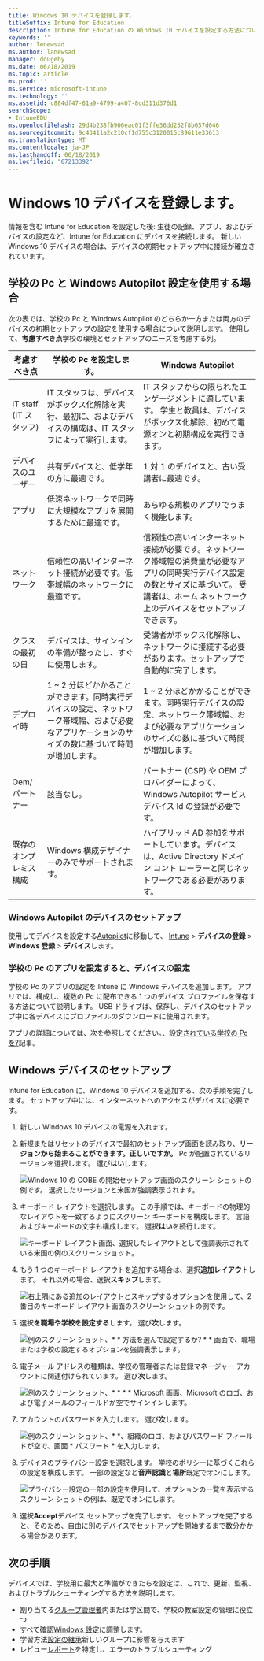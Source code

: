 ```yaml
---
title: Windows 10 デバイスを登録します。
titleSuffix: Intune for Education
description: Intune for Education の Windows 10 デバイスを設定する方法について説明します。
keywords: ''
author: lenewsad
ms.author: lanewsad
manager: dougeby
ms.date: 06/18/2019
ms.topic: article
ms.prod: ''
ms.service: microsoft-intune
ms.technology: ''
ms.assetid: c884df47-61a9-4799-a407-8cd311d376d1
searchScope:
- IntuneEDU
ms.openlocfilehash: 29d4b238fb906eac01f3ffe36dd252f8b657d046
ms.sourcegitcommit: 9c43411a2c210cf1d755c3120015c89611e33613
ms.translationtype: MT
ms.contentlocale: ja-JP
ms.lasthandoff: 06/18/2019
ms.locfileid: "67213392"
---
```

# <a name="enroll-windows-10-devices"></a>Windows 10 デバイスを登録します。

情報を含む Intune for Education を設定した後: 生徒の記録、アプリ、およびデバイスの設定など、Intune for Education にデバイスを接続します。 新しい Windows 10 デバイスの場合は、デバイスの初期セットアップ中に接続が確立されています。   

## <a name="when-to-use-set-up-school-pcs-vs-windows-autopilot"></a>学校の Pc と Windows Autopilot 設定を使用する場合  
次の表では、学校の Pc と Windows Autopilot のどちらか一方または両方のデバイスの初期セットアップの設定を使用する場合について説明します。 使用して、**考慮すべき点**学校の環境とセットアップのニーズを考慮する列。  

|考慮すべき点| 学校の Pc を設定します。 |Windows Autopilot  |
|---------|---------|---------|  
|IT staff (IT スタッフ) | IT スタッフは、デバイスがボックス化解除を実行、最初に、およびデバイスの構成は、IT スタッフによって実行します。|IT スタッフからの限られたエンゲージメントに適しています。 学生と教員は、デバイスがボックス化解除、初めて電源オンと初期構成を実行できます。|
|デバイスのユーザー|  共有デバイスと、低学年の方に最適です。|1 対 1 のデバイスと、古い受講者に最適です。|
|アプリ     | 低速ネットワークで同時に大規模なアプリを展開するために最適です。|あらゆる規模のアプリでうまく機能します。| 
|ネットワーク | 信頼性の高いインターネット接続が必要です。低帯域幅のネットワークに最適です。| 信頼性の高いインターネット接続が必要です。ネットワーク帯域幅の消費量が必要なアプリの同時実行デバイス設定の数とサイズに基づいて。 受講者は、ホーム ネットワーク上のデバイスをセットアップできます。|
|クラスの最初の日|デバイスは、サインインの準備が整ったし、すぐに使用します。| 受講者がボックス化解除し、ネットワークに接続する必要があります。セットアップで自動的に完了します。|
|デプロイ時|1 ~ 2 分ほどかかることができます。同時実行デバイスの設定、ネットワーク帯域幅、および必要なアプリケーションのサイズの数に基づいて時間が増加します。|1 ~ 2 分ほどかかることができます。同時実行デバイスの設定、ネットワーク帯域幅、および必要なアプリケーションのサイズの数に基づいて時間が増加します。|
|Oem/パートナー|該当なし。  |パートナー (CSP) や OEM プロバイダーによって、Windows Autopilot サービス デバイス Id の登録が必要です。 |
|既存のオンプレミス構成| Windows 構成デザイナーのみでサポートされます。 | ハイブリッド AD 参加をサポートしています。デバイスは、Active Directory ドメイン コント ローラーと同じネットワークである必要があります。|  
### <a name="setting-up-devices-with-windows-autopilot"></a>Windows Autopilot のデバイスのセットアップ
 使用してデバイスを設定する[Autopilot](https://docs.microsoft.com/windows/deployment/windows-autopilot/windows-autopilot-requirements)に移動して、 [Intune](https://devicemanagement.microsoft.com) > **デバイスの登録** > **Windows 登録**  > **デバイス**します。   

### <a name="setting-up-devices-with-set-up-school-pcs-app"></a>学校の Pc のアプリを設定すると、デバイスの設定
学校の Pc のアプリの設定を Intune に Windows デバイスを追加します。 アプリでは、構成し、複数の Pc に配布できる 1 つのデバイス プロファイルを保存する方法について説明します。 USB ドライブは、保存し、デバイスのセットアップ中に各デバイスにプロファイルのダウンロードに使用されます。 

アプリの詳細については、次を参照してください。、[設定されている学校の Pc を?](https://docs.microsoft.com/education/windows/use-set-up-school-pcs-app)記事。 

## <a name="setup-windows-devices"></a>Windows デバイスのセットアップ  
Intune for Education に、Windows 10 デバイスを追加する、次の手順を完了します。 セットアップ中には、インターネットへのアクセスがデバイスに必要です。 

1. 新しい Windows 10 デバイスの電源を入れます。 
2. 新規またはリセットのデバイスで最初のセットアップ画面を読み取り、**リージョンから始まることができます。正しいですか。** Pc が配置されているリージョンを選択します。 選び**はい**します。  

   ![Windows 10 の OOBE の開始セットアップ画面のスクリーン ショットの例です。 選択したリージョンと米国が強調表示されます。](./media/RS5_Choose_Region.png)  

3. キーボード レイアウトを選択します。 この手順では、キーボードの物理的なレイアウトを一致するようにスクリーン キーボードを構成します。 言語およびキーボードの文字も構成します。 選択**はい**を続行します。  

      ![キーボード レイアウト画面、選択したレイアウトとして強調表示されている米国の例のスクリーン ショット。](./media/RS5_Choose_Keyboard.png)  

4. もう 1 つのキーボード レイアウトを追加する場合は、選択**追加レイアウト**します。 それ以外の場合、選択**スキップ**します。   

     ![右上隅にある追加のレイアウトとスキップするオプションを使用して、2 番目のキーボード レイアウト画面のスクリーン ショットの例です。](./media/RS5_Second_keyboard.png)  

5. 選択**を職場や学校を設定する**します。 選び**次**します。  

     ![例のスクリーン ショット、* * 方法を選んで設定するか? * * 画面で、職場または学校の設定するオプションを強調表示します。](./media/RS5_Choose_Setup_Type.png)  

6. 電子メール アドレスの種類は、学校の管理者または登録マネージャー アカウントに関連付けられています。 選び**次**します。  

     ![例のスクリーン ショット、* * * * Microsoft 画面、Microsoft のロゴ、および電子メールのフィールドが空でサインインします。](./media/RS5_Sign_In.png)  

7. アカウントのパスワードを入力します。 選び**次**します。  

     ![例のスクリーン ショット、* *、組織のロゴ、およびパスワード フィールドが空で、画面 * パスワード * を入力します。](./media/RS5_Enter_Password.png)  



8. デバイスのプライバシー設定を選択します。 学校のポリシーに基づくこれらの設定を構成します。 一部の設定など**音声認識**と**場所**既定でオンにします。  

     ![プライバシー設定の一部の設定を使用して、オプションの一覧を表示するスクリーン ショットの例は、既定でオンにします。](./media/RS5_Choose_Settings.png)  


9. 選択**Accept**デバイス セットアップを完了します。 セットアップを完了すると、そのため、自由に別のデバイスでセットアップを開始するまで数分かかる場合があります。  

## <a name="next-steps"></a>次の手順
デバイスでは、学校用に最大と準備ができたらを設定は、これで、更新、監視、およびトラブルシューティングする方法を説明します。   
* 割り当てる[グループ管理者](group-admin-delegate.md)内または学区間で、学校の教室設定の管理に役立つ
* すべて確認[Windows 設定](all-edu-settings-windows.md)に調整します。
* 学習方法[設定の継承](settings-inheritance.md)新しいグループに影響を与えます
* レビュー[レポート](what-are-reports.md)を特定し、エラーのトラブルシューティング  

 
